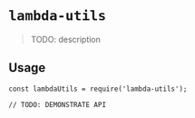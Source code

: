 # `lambda-utils`

> TODO: description

## Usage

```
const lambdaUtils = require('lambda-utils');

// TODO: DEMONSTRATE API
```
